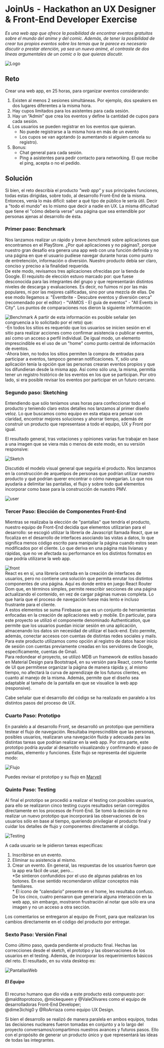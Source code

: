 # JoinUs  -  Hackathon an UX Designer & Front-End Developer Exercise
*Es una web app que ofrece la posibilidad de encontrar eventos gratuitos sobre el mundo del anime y del comic. Además, de tener la posibilidad de crear tus propios eventos sobre los temas que te parece es necesario discutir o prestar atención, ya sea un nuevo animé, el contraste de dos líneas argumentales de un comic o lo que quieras discutir.*

![Logo](https://image.ibb.co/eVfNLH/logo_anchura.png)


## Reto

Crear una web app, en 25 horas, para organizar eventos considerando:

1. Existen al menos 2 sesiones simultáneas. Por ejemplo, dos speakers en dos lugares diferentes a la misma hora.
2. Hay cupos limitados para los asistentes para cada sesión.
3. Hay un “Admin” que crea los eventos y define la cantidad de cupos para cada sesión.
4. Los usuarios se pueden registrar en los eventos que quieran.
      * No puede registrarse a la misma hora en más de un evento
      * Los cupos se van agotando (o aumentando si alguien cancela su registro).
5.	Bonus:
      * Chat general para cada sesión.
      * Ping a asistentes para pedir contacto para networking. El que recibe el ping, acepta o no el pedido.

## Solución

Si bien, el reto describía el producto *"web app"* y sus principales funciones, todas estas dirigidas, sobre todo, al desarrollo Front-End de la misma. Entonces, venía lo más difícil: saber a qué tipo de público le sería útil. Decir a "todo el mundo" es lo mismo que decir a nadie en UX. La misma dificultad que tiene el "cómo debería verse" una página que sea entendible por personas ajenas al desarrollo de ésta.

### Primer paso: Benchmark

Nos lanzamos realizar un rápido y breve *benchmark* sobre aplicaciones que encontramos en el PlayStore. ¿Por qué aplicaciones y no páginas?, porque nuestro gran desafío era genera una app web con una función definida y no una página en que el usuario pudiese navegar durante horas como punto de entretención, información o diversión. Nuestro producto debía ser claro, conciso y preciso a la finalidad requerida.  
De este modo, revisamos tres aplicaciones ofrecidas por la tienda de Google. El requisito de elección estuvo marcado por: que fuese desconocida para las integrantes del grupo y que representarán distintos niveles de descarga y evaluaciones. Es decir, no fuimos ni por las más populares, ni por las mejores calificadas, sino por una mezcla de ellas. De ese modo llegamos a: "Eventbrite - Descubre eventos y diversión cerca" (recomendado por el editor) - "VAMOS - El guía de eventos" - "All Events in City".
Los puntos de comparaciones nos dieron la siguiente información:

![Benchmark](https://image.ibb.co/eUbtuc/Benchmark.png)
A partir de esta información es posible señalar (en congruencia a lo solicitado por el reto) que:  
  -En todos los sitios es requerido que los usuarios se inicien sesión en el sitio para realizar acciones como confirmar asistencia o publicar eventos, así como un acceso a perfil individual. De igual modo, un elemento imprescindible es el uso de un "home" como punto central de información de eventos.  
  -Ahora bien, no todos los sitios permiten la compra de entradas para participar a eventos, tampoco generan notificaciones. Y, sólo una aplicación tenía la opción que las personas crearan eventos propios y que los difundieran desde la misma app. Así como sólo una, la misma, permitía tener un registro histórico de los eventos en los que se participan. Por otro lado, si era posible revisar los eventos por participar en un futuro cercano.


### Segundo paso: Sketching  
Entendiendo que sólo teníamos unas horas para confeccionar todo el producto y teniendo claro estos detalles nos lanzamos al primer diseño veloz. Lo que buscamos como equipo en esta etapa era pensar con claridad, encontrar mejores soluciones y ahorrar tiempo, además de construir un producto que representase a todo el equipo, UX y Front por igual.   

El resultado general, tras votaciones y opiniones varias fue trabajar en base a una imagen que se viera más o menos de este modo, en su versión responsive: 

![Sketch](https://image.ibb.co/nxDwVH/sketck.png)    

Discutido el modelo visual general que seguiría el producto. Nos lanzamos en la construcción de arquetipos de personas que podrían utilizar nuestro producto y qué podrían querer encontrar o cómo navegarían. Lo que nos ayudaría a delimitar las pantallas, el flujo y sobre todo qué elementos incorporar como base para la construcción de nuestro PMV.

![user](https://image.ibb.co/cjbsN7/user.png)  
  
    
      


### Tercer Paso: Elección de Componentes Front-End
Mientras se realizaba la elección de "pantallas" que tendría el producto, nuestro equipo de Front-End decidía que elementos utilizarían para el desarrollo: se escogió utilizar la librería de Javascript llamada React, que se focaliza en el desarrollo de interfaces asociando las vistas a datos, lo que significa menos código escrito para manipular la página cuando estos sean modificados por el cliente. Lo que deriva en una página más livianas y rápidas, que no ve afectada su performance en los distintos formatos en que podría utilizarse la web app.   

![front](https://image.ibb.co/m9op27/Front.png)  
React es en sí, una librería centrada en la creación de interfaces de usuarios, pero no contiene una solución que permita enrutar los distintos componentes de una página. Aquí es donde entra en juego React Router Dom que, en términos simples, permite reescribir secciones de una página actualizando el contenido, en vez de cargar páginas nuevas completa. Lo que haría que el proceso de navegación fuese más lento e incluso frustrante para el cliente.   
A estos elementos se suma Firebasse que es un conjunto de herramientas enfocadas en la creación de aplicaciones web y mobile. En particular, para este proyecto se utilizó el componente denominado Authentication, que permite que los usuarios puedan iniciar sesión en una aplicación, almacenando los datos sin necesidad de utilizar el back-end. Esto permite, además, conectar accesos con cuentas de distintas redes sociales y mails. Para este producto utilizamos como opción al registro de datos hacer inicio de sesión con cuentas previamente creadas en los servidores de Google, específicamente, cuentas de Gmail.  
Para redondear el proyecto, se utilizó  MDB un framework de estilos basado en Material Design para Bootstrap4, en su versión para React, como fuente de UI que permitiese organizar la página de manera rápida y, al mismo tiempo, no afectará la curva de aprendizaje de los futuros clientes, en cuanto al manejo de la misma. Además, permite que el diseño sea adaptable al tamaño de la pantalla en que se visualice la web app (responsive).  
  
  
Cabe señalar que el desarrollo del código se ha realizado en paralelo a los distintos pasos del proceso de UX.


### Cuarto Paso: Prototipo
En paralelo a al desarrollo Front, se desarrolló un prototipo que permitiera testear el flujo de navegación. Resultaba imprescindible que las personas, posibles usuarios, realizaran una navegación fluida y adecuada para las distintas tareas que podrían realizar en la web app.
Por otra parte, este prototipo podría ayudar al desarrollo visualizando y confirmando el paso de pantallas, elemento y funciones. Este flujo se representa del siguiente modo:

![Flujo](https://image.ibb.co/cFQwfH/flujo_screen.png)

Puedes revisar el prototipo y su flujo en [Marvell](https://marvelapp.com/6475e4i)  


### Quinto Paso: Testing
Al final el prototipo se procedió a realizar el testing con posibles usuarios, para ello se realizaron cinco testing cuyos resultados serían corregidos directamente en los procesos de Front-End. Se tomó la decisión de no realizar un nuevo prototipo que incorporará las observaciones de los usuarios sólo en base al tiempo, queriendo privilegiar el producto final y cuidar los detalles de flujo y componentes directamente al código.

![Testing](https://image.ibb.co/cTu3uc/testing.png)

A cada usuario se le pidieron tareas específicas: 
1.	Inscribirse en un evento.
2.	Eliminar su asistencia al mismo.
3.	Crear un evento.
En general, las respuestas de los usuarios fueron que la app era fácil de usar, pero…  
            *Se sintieron confundidos por el uso de algunas palabras en los botones. En ese sentido recomendaron utilizar conceptos más familiares.  
            * El ícono de “calendario” presente en el home, les resultaba confuso. De los cinco, cuatro pensaron que generaría alguna interacción en la web app, sin embargo, mostraron frustración al notar que sólo era una imagen y no un acceso a otra sección.  
  
Los comentarios se entregaron al equipo de Front, para que realizaran los cambios directamente en el código del producto por entregar.


### Sexto Paso: Versión Final
Como último paso, queda pendiente el producto final. Hechas las correcciones desde el sketch, el prototipo y las observaciones de los usuarios en el testing. Además, de incorporar los requerimientos básicos del reto. El resultado, en su vista desktop es:


![PantallasWeb]()



##### El Equipo
El recurso humano que dio vida a este producto está compuesto por:  
@malditoprotozoo, @mickequeen y @ValeOlivares como el equipo de desarrolladoras Front-End Developer;  
@dime3ichig0 y @RoArriaza como equipo UX Design.  

Si bien el desarrollo se realizó de manera paralela en ambos equipos, todas las decisiones nucleares fueron tomadas en conjunto y a lo largo del proyecto conversamos/compartimos nuestros avances y futuros pasos. Ello con el propósito de generar un producto único y que representará las ideas de todas las integrantes.
